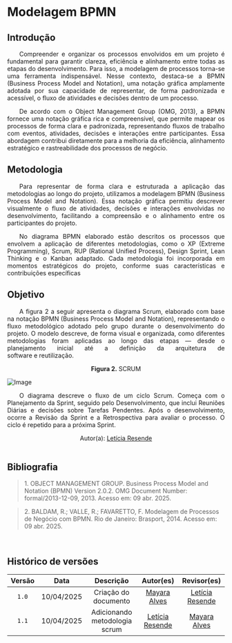 # Modelagem BPMN

## Introdução

<p align="justify"> &emsp;&emsp;Compreender e organizar os processos envolvidos em um projeto é fundamental para garantir clareza, eficiência e alinhamento entre todas as etapas do desenvolvimento. Para isso, a modelagem de processos torna-se uma ferramenta indispensável. Nesse contexto, destaca-se a BPMN (Business Process Model and Notation), uma notação gráfica amplamente adotada por sua capacidade de representar, de forma padronizada e acessível, o fluxo de atividades e decisões dentro de um processo.</p>

<p align="justify"> &emsp;&emsp;De acordo com o Object Management Group (OMG, 2013), a BPMN fornece uma notação gráfica rica e compreensível, que permite mapear os processos de forma clara e padronizada, representando fluxos de trabalho com eventos, atividades, decisões e interações entre participantes. Essa abordagem contribui diretamente para a melhoria da eficiência, alinhamento estratégico e rastreabilidade dos processos de negócio.</p>

## Metodologia 

<p align="justify"> &emsp;&emsp;Para representar de forma clara e estruturada a aplicação das metodologias ao longo do projeto, utilizamos a modelagem BPMN (Business Process Model and Notation). Essa notação gráfica permitiu descrever visualmente o fluxo de atividades, decisões e interações envolvidas no desenvolvimento, facilitando a compreensão e o alinhamento entre os participantes do projeto.</p>

<p align="justify"> &emsp;&emsp;No diagrama BPMN elaborado estão descritos os processos que envolvem a aplicação de diferentes metodologias, como o XP (Extreme Programming), Scrum, RUP (Rational Unified Process), Design Sprint, Lean Thinking e o Kanban adaptado. Cada metodologia foi incorporada em momentos estratégicos do projeto, conforme suas características e contribuições específicas</p>

## Objetivo



<p align="justify"> &emsp;&emsp;A figura 2 a seguir apresenta o diagrama Scrum, elaborado com base na notação BPMN (Business Process Model and Notation), representando o fluxo metodológico adotado pelo grupo durante o desenvolvimento do projeto. O modelo descreve, de forma visual e organizada, como diferentes metodologias foram aplicadas ao longo das etapas — desde o planejamento inicial até a definição da arquitetura de software e reutilização.</p>

<p align="center"> <b>Figura 2.</b> SCRUM</p>

![Image](https://github.com/user-attachments/assets/09bcc705-05e4-4d69-88e5-11000abca957)

<p align="justify"> &emsp;&emsp;O diagrama descreve o fluxo de um ciclo Scrum. Começa com o Planejamento da Sprint, seguido pelo Desenvolvimento, que inclui Reuniões Diárias e decisões sobre Tarefas Pendentes. Após o desenvolvimento, ocorre a Revisão da Sprint e a Retrospectiva para avaliar o processo. O ciclo é repetido para a próxima Sprint.</p>

<center>Autor(a): <a href="https://github.com/LeticiaResende23" target = "_blank">Letícia Resende</a></center>

<br>

## Bibliografia 

> <p id="1">1. OBJECT MANAGEMENT GROUP. Business Process Model and Notation (BPMN) Version 2.0.2. OMG Document Number: formal/2013-12-09, 2013. Acesso em: 09 abr. 2025.
</p>

> <p id="1">2. BALDAM, R.; VALLE, R.; FAVARETTO, F. Modelagem de Processos de Negócio com BPMN. Rio de Janeiro: Brasport, 2014. Acesso em: 09 abr. 2025.
</p>
<br>

## Histórico de versões
| Versão  |    Data    |      Descrição             |                  Autor(es)            |                  Revisor(es)            |
|:-----: | :--------: | :-----------------------: | :------------------------------: | :--------------------------------------------: |
|`1.0`  | 10/04/2025 |  Criação do documento  | [Mayara Alves](https://github.com/Mayara-tech)| [Letícia Resende](https://github.com/LeticiaResende23)|
|`1.1`  | 10/04/2025 |  Adicionando metodologia scrum  |[Letícia Resende](https://github.com/LeticiaResende23) |[Mayara Alves](https://github.com/Mayara-tech) |
